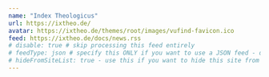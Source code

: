 ```yaml
---
name: "Index Theologicus"
url: https://ixtheo.de/
avatar: https://ixtheo.de/themes/root/images/vufind-favicon.ico
feed: https://ixtheo.de/docs/news.rss
# disable: true # skip processing this feed entirely
# feedType: json # specify this ONLY if you want to use a JSON feed - defaults to RSS / Atom
# hideFromSiteList: true - use this if you want to hide this site from the list of sites on this page: https://eleventy-m10y.lkmt.us/sites/
---
```

